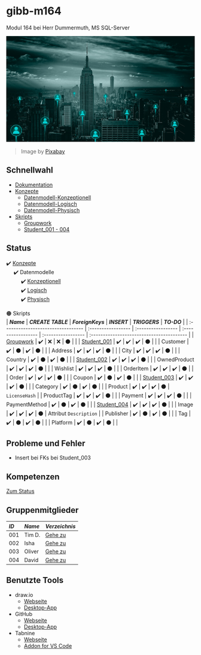 # gibb-m164
Modul 164 bei Herr Dummermuth, MS SQL-Server

![Thumbnail](Zusatzmaterial/thumbnail.jpg)
> Image by [Pixabay](https://pixabay.com/)

## Schnellwahl
- [Dokumentation](Dokumentation/IET-164_Dokumentation_Dummermuth.docx?raw=1)
- [Konzepte](Konzepte)
  - [Datenmodell-Konzeptionell](Konzepte/Datenmodell-Konzeptionell.png?raw=1)
  - [Datenmodell-Logisch](Konzepte/Datenmodell-Logisch.png?raw=1)
  - [Datenmodell-Physisch](Konzepte/Datenmodell-Physisch.png?raw=1)
- [Skripts](Skripts)
  - [Groupwork](Skripts/Groupwork)
  - [Student_001 - 004](#gruppenskripts)

## Status
:heavy_check_mark: [Konzepte](Konzepte/)  
&nbsp;&nbsp;&nbsp;&nbsp;&nbsp;:heavy_check_mark: Datenmodelle  
&nbsp;&nbsp;&nbsp;&nbsp;&nbsp;&nbsp;&nbsp;&nbsp;&nbsp;&nbsp;:heavy_check_mark: [Konzeptionell](Konzepte/Datenmodell-Konzeptionell.png?raw=1)  
&nbsp;&nbsp;&nbsp;&nbsp;&nbsp;&nbsp;&nbsp;&nbsp;&nbsp;&nbsp;:heavy_check_mark: [Logisch](Konzepte/Datenmodell-Logisch.png?raw=1)  
&nbsp;&nbsp;&nbsp;&nbsp;&nbsp;&nbsp;&nbsp;&nbsp;&nbsp;&nbsp;:heavy_check_mark: [Physisch](Konzepte/Datenmodell-Physisch.png?raw=1)  

:orange_circle: Skripts   
| ***Name***                         | ***CREATE TABLE*** | ***ForeignKeys***  | ***INSERT***       | ***TRIGGERS***     | ***TO-DO***                               |
| :--------------------------------- | :----------------- | :----------------- | :----------------- | :----------------- | :---------------------------------------- |
| [Groupwork](Skripts/Groupwork)     | :heavy_check_mark: | :x:                | :x:                | :black_circle:     |                                           |
| [Student_001](Skripts/Student_001) | :heavy_check_mark: | :heavy_check_mark: | :heavy_check_mark: | :black_circle:     |                                           |
| Customer                           | :heavy_check_mark: | :black_circle:     | :heavy_check_mark: | :black_circle:     |                                           |
| Address                            | :heavy_check_mark: | :heavy_check_mark: | :heavy_check_mark: | :black_circle:     |                                           |
| City                               | :heavy_check_mark: | :heavy_check_mark: | :heavy_check_mark: | :black_circle:     |                                           |
| Country                            | :heavy_check_mark: | :black_circle:     | :heavy_check_mark: | :black_circle:     |                                           |
| [Student_002](Skripts/Student_002) | :heavy_check_mark: | :heavy_check_mark: | :heavy_check_mark: | :black_circle:     |                                           |
| OwnedProduct                       | :heavy_check_mark: | :heavy_check_mark: | :heavy_check_mark: | :black_circle:     |                                           |
| Wishlist                           | :heavy_check_mark: | :heavy_check_mark: | :heavy_check_mark: | :black_circle:     |                                           |
| OrderItem                          | :heavy_check_mark: | :heavy_check_mark: | :heavy_check_mark: | :black_circle:     |                                           |
| Order                              | :heavy_check_mark: | :heavy_check_mark: | :heavy_check_mark: | :black_circle:     |                                           |
| Coupon                             | :heavy_check_mark: | :black_circle:     | :heavy_check_mark: | :black_circle:     |                                           |
| [Student_003](Skripts/Student_003) | :heavy_check_mark: | :heavy_check_mark: | :heavy_check_mark: | :black_circle:     |                                           |
| Category                           | :heavy_check_mark: | :black_circle:     | :heavy_check_mark: | :black_circle:     |                                           |
| Product                            | :heavy_check_mark: | :heavy_check_mark: | :heavy_check_mark: | :black_circle:     | `LicenseHash`                             |
| ProductTag                         | :heavy_check_mark: | :heavy_check_mark: | :heavy_check_mark: | :black_circle:     |                                           |
| Payment                            | :heavy_check_mark: | :heavy_check_mark: | :heavy_check_mark: | :black_circle:     |                                           |
| PaymentMethod                      | :heavy_check_mark: | :black_circle:     | :heavy_check_mark: | :black_circle:     |                                           |
| [Student_004](Skripts/Student_004) | :heavy_check_mark: | :heavy_check_mark: | :heavy_check_mark: | :black_circle:     |                                           |
| Image                              | :heavy_check_mark: | :heavy_check_mark: | :heavy_check_mark: | :black_circle:     | Attribut `Description`                    |
| Publisher                          | :heavy_check_mark: | :black_circle:     | :heavy_check_mark: | :black_circle:     |                                           |
| Tag                                | :heavy_check_mark: | :black_circle:     | :heavy_check_mark: | :black_circle:     |                                           |
| Platform                           | :heavy_check_mark: | :black_circle:     | :heavy_check_mark: | :black_circle:     |                                           |

## Probleme und Fehler
- Insert bei FKs bei Student_003

## Kompetenzen
[Zum Status](Dokumentation/Kompetenzen.xlsx)

## Gruppenmitglieder
| ***ID*** | ***Name*** | ***Verzeichnis***              |
| :------- | :--------- | :----------------------------- |
| 001      | Tim D.     | [Gehe zu](Skripts/Student_001) |
| 002      | Isha       | [Gehe zu](Skripts/Student_002) |
| 003      | Oliver     | [Gehe zu](Skripts/Student_003) |
| 004      | David      | [Gehe zu](Skripts/Student_004) |

## Benutzte Tools
- draw.io
  - [Webseite](https://app.diagrams.net/)
  - [Desktop-App](https://github.com/jgraph/drawio-desktop/releases/latest)
- GitHub
  - [Webseite](https://github.com/)
  - [Desktop-App](https://github.com/desktop/desktop#where-can-i-get-it)
- Tabnine
  - [Webseite](https://www.tabnine.com/)
  - [Addon for VS Code](https://www.tabnine.com/install/vscode)
